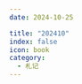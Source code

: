 ```yaml
---
date: 2024-10-25

title: "202410"
index: false
icon: book
category:
  - 札记
---
```


<Catalog />







